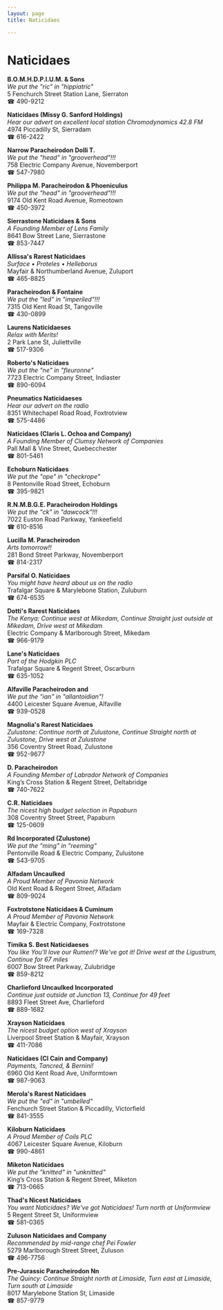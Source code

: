 ```yaml
---
layout: page 
title: Naticidaes

---
```



# Naticidaes


 **B.O.M.H.D.P.I.U.M. & Sons**  
_We put the "ric" in "hippiatric"_  
5 Fenchurch Street Station Lane, Sierraton  
☎ 490-9212

**Naticidaes (Missy G. Sanford Holdings)**  
_Hear our advert on excellent local station Chromodynamics 42.8 FM_  
4974 Piccadilly St, Sierradam  
☎ 616-2422

**Narrow Paracheirodon Dolli T.**  
_We put the "head" in "grooverhead"!!!_  
758 Electric Company Avenue, Novemberport  
☎ 547-7980

**Philippa M. Paracheirodon & Phoeniculus**  
_We put the "head" in "grooverhead"!!!_  
9174 Old Kent Road Avenue, Romeotown  
☎ 450-3972

**Sierrastone Naticidaes & Sons**  
_A Founding Member of Lens Family_  
8641 Bow Street Lane, Sierrastone  
☎ 853-7447

**Allissa's Rarest Naticidaes**  
_Surface • Proteles • Helleborus_  
Mayfair & Northumberland Avenue, Zuluport  
☎ 465-8825

**Paracheirodon & Fontaine**  
_We put the "led" in "imperiled"!!!_  
7315 Old Kent Road St, Tangoville  
☎ 430-0899

**Laurens Naticidaeses**  
_Relax with Merits!_  
2 Park Lane St, Juliettville  
☎ 517-9306

**Roberto's Naticidaes**  
_We put the "ne" in "fleuronne"_  
7723 Electric Company Street, Indiaster  
☎ 890-6094

**Pneumatics Naticidaeses**  
_Hear our advert on the radio_  
8351 Whitechapel Road Road, Foxtrotview  
☎ 575-4486

**Naticidaes (Claris L. Ochoa and Company)**  
_A Founding Member of Clumsy Network of Companies_  
Pall Mall & Vine Street, Quebecchester  
☎ 801-5461

**Echoburn Naticidaes**  
_We put the "ope" in "checkrope"_  
8 Pentonville Road Street, Echoburn  
☎ 395-9821

**R.N.M.B.G.E. Paracheirodon Holdings**  
_We put the "ck" in "dawcock"!!!_  
7022 Euston Road Parkway, Yankeefield  
☎ 610-8516

**Lucilla M. Paracheirodon**  
_Arts tomorrow!!_  
281 Bond Street Parkway, Novemberport  
☎ 814-2317

**Parsifal O. Naticidaes**  
_You might have heard about us on the radio_  
Trafalgar Square & Marylebone Station, Zuluburn  
☎ 674-6535

**Dotti's Rarest Naticidaes**  
_The Kenya: Continue west at Mikedam, Continue Straight just outside at Mikedam, Drive west at Mikedam_  
Electric Company & Marlborough Street, Mikedam  
☎ 966-9179

**Lane's Naticidaes**  
_Part of the Hodgkin PLC_  
Trafalgar Square & Regent Street, Oscarburn  
☎ 635-1052

**Alfaville Paracheirodon and**  
_We put the "ian" in "allantoidian"!_  
4400 Leicester Square Avenue, Alfaville  
☎ 939-0528

**Magnolia's Rarest Naticidaes**  
_Zulustone: Continue north at Zulustone, Continue Straight north at Zulustone, Drive west at Zulustone_  
356 Coventry Street Road, Zulustone  
☎ 952-9677

**D. Paracheirodon**  
_A Founding Member of Labrador Network of Companies_  
King’s Cross Station & Regent Street, Deltabridge  
☎ 740-7622

**C.R. Naticidaes**  
_The nicest high budget selection in Papaburn_  
308 Coventry Street Street, Papaburn  
☎ 125-0609

**Rd Incorporated (Zulustone)**  
_We put the "ming" in "reeming"_  
Pentonville Road & Electric Company, Zulustone  
☎ 543-9705

**Alfadam Uncaulked**  
_A Proud Member of Pavonia Network_  
Old Kent Road & Regent Street, Alfadam  
☎ 809-9024

**Foxtrotstone Naticidaes & Cuminum**  
_A Proud Member of Pavonia Network_  
Mayfair & Electric Company, Foxtrotstone  
☎ 169-7328

**Timika S. Best Naticidaeses**  
_You like You'll love our Rumen!? We've got it! 
Drive west at the Ligustrum, Continue for 67 miles_  
6007 Bow Street Parkway, Zulubridge  
☎ 859-8212

**Charlieford Uncaulked Incorporated**  
_Continue just outside at Junction 13, Continue for 49 feet_  
8893 Fleet Street Ave, Charlieford  
☎ 889-1682

**Xrayson Naticidaes**  
_The nicest budget option west of Xrayson_  
Liverpool Street Station & Mayfair, Xrayson  
☎ 411-7086

**Naticidaes (Cl Cain and Company)**  
_Payments, Tancred, & Bernini!_  
6960 Old Kent Road Ave, Uniformtown  
☎ 987-9063

**Merola's Rarest Naticidaes**  
_We put the "ed" in "umbelled"_  
Fenchurch Street Station & Piccadilly, Victorfield  
☎ 841-3555

**Kiloburn Naticidaes**  
_A Proud Member of Coils PLC_  
4067 Leicester Square Avenue, Kiloburn  
☎ 990-4861

**Miketon Naticidaes**  
_We put the "knitted" in "unknitted"_  
King’s Cross Station & Regent Street, Miketon  
☎ 713-0665

**Thad's Nicest Naticidaes**  
_You want Naticidaes? We've got Naticidaes! 
Turn north at Uniformview_  
5 Regent Street St, Uniformview  
☎ 581-0365

**Zuluson Naticidaes and Company**  
_Recommended by mid-range chef Pei Fowler_  
5279 Marlborough Street Street, Zuluson  
☎ 496-7756

**Pre-Jurassic Paracheirodon Nn**  
_The Quincy: Continue Straight north at Limaside, Turn east at Limaside, Turn south at Limaside_  
8017 Marylebone Station St, Limaside  
☎ 857-9779

